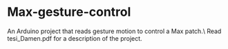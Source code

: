 # Max-gesture-control
An Arduino project that reads gesture motion to control a Max patch.\\
Read tesi_Damen.pdf for a description of the project.

